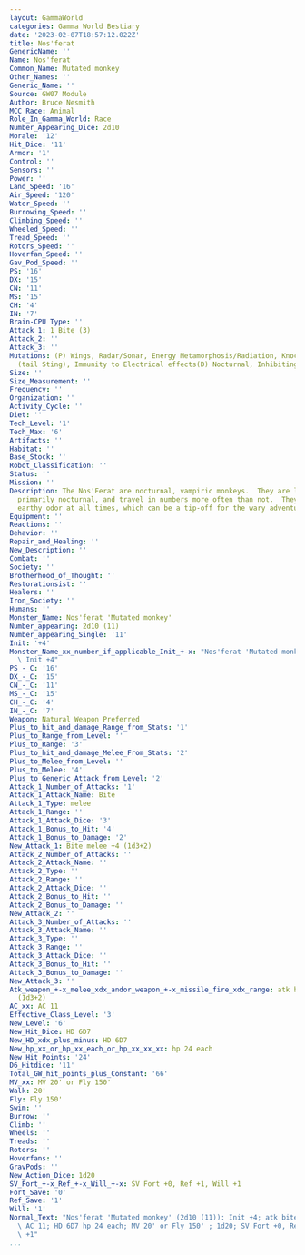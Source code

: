 ```yaml
---
layout: GammaWorld
categories: Gamma World Bestiary
date: '2023-02-07T18:57:12.022Z'
title: Nos'ferat
GenericName: ''
Name: Nos'ferat
Common_Name: Mutated monkey
Other_Names: ''
Generic_Name: ''
Source: GW07 Module
Author: Bruce Nesmith
MCC Race: Animal
Role_In_Gamma_World: Race
Number_Appearing_Dice: 2d10
Morale: '12'
Hit_Dice: '11'
Armor: '1'
Control: ''
Sensors: ''
Power: ''
Land_Speed: '16'
Air_Speed: '120'
Water_Speed: ''
Burrowing_Speed: ''
Climbing_Speed: ''
Wheeled_Speed: ''
Tread_Speed: ''
Rotors_Speed: ''
Hoverfan_Speed: ''
Gav_Pod_Speed: ''
PS: '16'
DX: '15'
CN: '11'
MS: '15'
CH: '4'
IN: '7'
Brain-CPU Type: ''
Attack_1: 1 Bite (3)
Attack_2: ''
Attack_3: ''
Mutations: (P) Wings, Radar/Sonar, Energy Metamorphosis/Radiation, Knockout Poison
  (tail Sting), Immunity to Electrical effects(D) Nocturnal, Inhibiting field
Size: ''
Size_Measurement: ''
Frequency: ''
Organization: ''
Activity_Cycle: ''
Diet: ''
Tech_Level: '1'
Tech_Max: '6'
Artifacts: ''
Habitat: ''
Base_Stock: ''
Robot_Classification: ''
Status: ''
Mission: ''
Description: The Nos'Ferat are nocturnal, vampiric monkeys.  They are light sensitive,
  primarily nocturnal, and travel in numbers more often than not.  They give off an
  earthy odor at all times, which can be a tip-off for the wary adventurer
Equipment: ''
Reactions: ''
Behavior: ''
Repair_and_Healing: ''
New_Description: ''
Combat: ''
Society: ''
Brotherhood_of_Thought: ''
Restorationsist: ''
Healers: ''
Iron_Society: ''
Humans: ''
Monster_Name: Nos'ferat 'Mutated monkey'
Number_appearing: 2d10 (11)
Number_appearing_Single: '11'
Init: '+4'
Monster_Name_xx_number_if_applicable_Init_+-x: "Nos'ferat 'Mutated monkey' (2d10 (11)):\
  \ Init +4"
PS_-_C: '16'
DX_-_C: '15'
CN_-_C: '11'
MS_-_C: '15'
CH_-_C: '4'
IN_-_C: '7'
Weapon: Natural Weapon Preferred
Plus_to_hit_and_damage_Range_from_Stats: '1'
Plus_to_Range_from_Level: ''
Plus_to_Range: '3'
Plus_to_hit_and_damage_Melee_From_Stats: '2'
Plus_to_Melee_from_Level: ''
Plus_to_Melee: '4'
Plus_to_Generic_Attack_from_Level: '2'
Attack_1_Number_of_Attacks: '1'
Attack_1_Attack_Name: Bite
Attack_1_Type: melee
Attack_1_Range: ''
Attack_1_Attack_Dice: '3'
Attack_1_Bonus_to_Hit: '4'
Attack_1_Bonus_to_Damage: '2'
New_Attack_1: Bite melee +4 (1d3+2)
Attack_2_Number_of_Attacks: ''
Attack_2_Attack_Name: ''
Attack_2_Type: ''
Attack_2_Range: ''
Attack_2_Attack_Dice: ''
Attack_2_Bonus_to_Hit: ''
Attack_2_Bonus_to_Damage: ''
New_Attack_2: ''
Attack_3_Number_of_Attacks: ''
Attack_3_Attack_Name: ''
Attack_3_Type: ''
Attack_3_Range: ''
Attack_3_Attack_Dice: ''
Attack_3_Bonus_to_Hit: ''
Attack_3_Bonus_to_Damage: ''
New_Attack_3: ''
Atk_weapon_+-x_melee_xdx_andor_weapon_+-x_missile_fire_xdx_range: atk bite melee +4
  (1d3+2)
AC_xx: AC 11
Effective_Class_Level: '3'
New_Level: '6'
New_Hit_Dice: HD 6D7
New_HD_xdx_plus_minus: HD 6D7
New_hp_xx_or_hp_xx_each_or_hp_xx_xx_xx: hp 24 each
New_Hit_Points: '24'
D6_Hitdice: '11'
Total_GW_hit_points_plus_Constant: '66'
MV_xx: MV 20' or Fly 150'
Walk: 20'
Fly: Fly 150'
Swim: ''
Burrow: ''
Climb: ''
Wheels: ''
Treads: ''
Rotors: ''
Hoverfans: ''
GravPods: ''
New_Action_Dice: 1d20
SV_Fort_+-x_Ref_+-x_Will_+-x: SV Fort +0, Ref +1, Will +1
Fort_Save: '0'
Ref_Save: '1'
Will: '1'
Normal_Text: "Nos'ferat 'Mutated monkey' (2d10 (11)): Init +4; atk bite melee +4 (1d3+2);\
  \ AC 11; HD 6D7 hp 24 each; MV 20' or Fly 150' ; 1d20; SV Fort +0, Ref +1, Will\
  \ +1"
...
```

